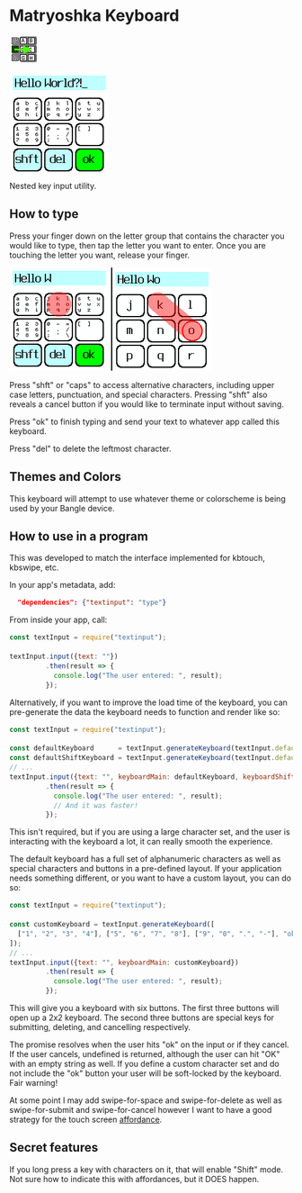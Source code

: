 # Matryoshka Keyboard

![icon](icon.png)

![screenshot](screenshot.png)

Nested key input utility.

## How to type

Press your finger down on the letter group that contains the character you would like to type, then tap the letter you
want to enter. Once you are touching the letter you want, release your
finger.

![help](help.png)

Press "shft" or "caps" to access alternative characters, including upper case letters, punctuation, and special
characters.
Pressing "shft" also reveals a cancel button if you would like to terminate input without saving.

Press "ok" to finish typing and send your text to whatever app called this keyboard.

Press "del" to delete the leftmost character.

## Themes and Colors

This keyboard will attempt to use whatever theme or colorscheme is being used by your Bangle device.

## How to use in a program

This was developed to match the interface implemented for kbtouch, kbswipe, etc.

In your app's metadata, add:

```json
  "dependencies": {"textinput": "type"}
```

From inside your app, call:

```js
const textInput = require("textinput");

textInput.input({text: ""})
         .then(result => {
           console.log("The user entered: ", result);
         });
```

Alternatively, if you want to improve the load time of the keyboard, you can pre-generate the data the keyboard needs
to function and render like so:

```js
const textInput = require("textinput");

const defaultKeyboard      = textInput.generateKeyboard(textInput.defaultCharSet);
const defaultShiftKeyboard = textInput.generateKeyboard(textInput.defaultCharSetShift);
// ...
textInput.input({text: "", keyboardMain: defaultKeyboard, keyboardShift: defaultShiftKeyboard})
         .then(result => {
           console.log("The user entered: ", result);
           // And it was faster!
         });
```

This isn't required, but if you are using a large character set, and the user is interacting with the keyboard a lot,
it can really smooth the experience.

The default keyboard has a full set of alphanumeric characters as well as special characters and buttons in a
pre-defined layout. If your application needs something different, or you want to have a custom layout, you can do so:

```js
const textInput = require("textinput");

const customKeyboard = textInput.generateKeyboard([
  ["1", "2", "3", "4"], ["5", "6", "7", "8"], ["9", "0", ".", "-"], "ok", "del", "cncl"
]);
// ...
textInput.input({text: "", keyboardMain: customKeyboard})
         .then(result => {
           console.log("The user entered: ", result);
         });
```

This will give you a keyboard with six buttons. The first three buttons will open up a 2x2 keyboard. The second three
buttons are special keys for submitting, deleting, and cancelling respectively.

The promise resolves when the user hits "ok" on the input or if they cancel. If the user cancels, undefined is
returned, although the user can hit "OK" with an empty string as well. If you define a custom character set and
do not include the "ok" button your user will be soft-locked by the keyboard. Fair warning!

At some point I may add swipe-for-space and swipe-for-delete as well as swipe-for-submit and swipe-for-cancel
however I want to have a good strategy for the touch screen
[affordance](https://careerfoundry.com/en/blog/ux-design/affordances-ux-design/).

## Secret features

If you long press a key with characters on it, that will enable "Shift" mode.
Not sure how to indicate this with affordances, but it DOES happen.


